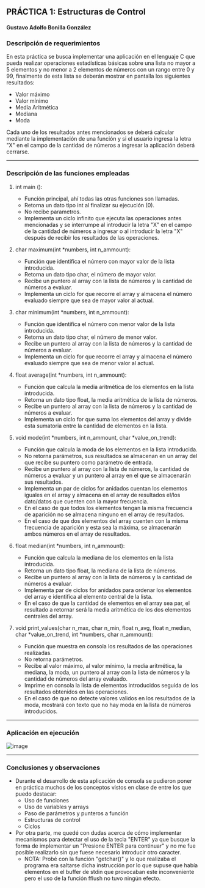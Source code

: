 ## PRÁCTICA 1: Estructuras de Control
#### Gustavo Adolfo Bonilla González
### Descripción de requerimientos

En esta práctica se busca implementar una aplicación en el lenguaje C que pueda realizar operaciones estadísticas básicas sobre una lista no mayor a 5 elementos y no menor a 2 elementos de números con un rango entre 0 y 99, finalmente de esta lista se deberán mostrar en pantalla los siguientes resultados:
- Valor máximo
- Valor mínimo
- Media Aritmética
- Mediana
- Moda

Cada uno de los resultados antes mencionados se deberá calcular mediante la implementación de una función y si el usuario ingresa la letra "X" en el campo de la cantidad de números a ingresar la aplicación deberá cerrarse.

<!-- blank line -->
----
<!-- blank line -->

### Descripción de las funciones empleadas

1. int main ():
	* Función principal, ahí todas las otras funciones son llamadas. 
	* Retorna un dato tipo int al finalizar su ejecución (0).
	* No recibe parametros.
	* Implementa un ciclo infinito que ejecuta las operaciones antes mencionadas y se interrumpe al introducir la letra "X" en el campo de la cantidad de números a ingresar o al introducir la letra "X" después de recibir los resultados de las operaciones.

2. char maximum(int \*numbers, int n_ammount):
	* Función que identifica el número con mayor valor de la lista introducida.
	* Retorna un dato tipo char, el número de mayor valor.
	* Recibe un puntero al array con la lista de números y la cantidad de números a evaluar.
	* Implementa un ciclo for que recorre el array y almacena el número evaluado siempre que sea de mayor valor al actual.

3. char minimum(int \*numbers, int n_ammount):
	* Función que identifica el número con menor valor de la lista introducida.
	* Retorna un dato tipo char, el número de menor valor.
	* Recibe un puntero al array con la lista de números y la cantidad de números a evaluar.
	* Implementa un ciclo for que recorre el array y almacena el número evaluado siempre que sea de menor valor al actual.

4. float average(int \*numbers, int n_ammount):
	* Función que calcula la media aritmética de los elementos en la lista introducida.
	* Retorna un dato tipo float, la media aritmética de la lista de números.
	* Recibe un puntero al array con la lista de números y la cantidad de números a evaluar.
	* Implementa un ciclo for que suma los elementos del array y divide esta sumatoria entre la cantidad de elementos en la lista.

5. void mode(int \*numbers, int n_ammount, char \*value_on_trend):
	* Función que calcula la moda de los elementos en la lista introducida.
	* No retorna parámetros, sus resultados se almacenan en un array del que recibe su puntero como parámetro de entrada.
	* Recibe un puntero al array con la lista de números, la cantidad de números a evaluar y un puntero al array en el que se almacenarán sus resultados.
	* Implementa un par de ciclos for anidados cuentan los elementos iguales en el array y almacena en el array de resultados el/los dato/datos que cuenten con la mayor frecuencia.
	* En el caso de que todos los elementos tengan la misma frecuencia de aparición no se almacena ninguno en el array de resultados.
	* En el caso de que dos elementos del array cuenten con la misma frecuencia de aparición y esta sea la máxima, se almacenarán ambos números en el array de resultados.

6. float median(int \*numbers, int n_ammount):
	* Función que calcula la mediana de los elementos en la lista introducida.
	* Retorna un dato tipo float, la mediana de la lista de números.
	* Recibe un puntero al array con la lista de números y la cantidad de números a evaluar.
	* Implementa par de ciclos for anidados para ordenar los elementos del array e identifica al elemento central de la lista.
	* En el caso de que la cantidad de elementos en el array sea par, el resultado a retornar será la media aritmética de los dos elementos centrales del array.

7. void print_values(char n_max, char n_min, float n_avg, float n_median, char \*value_on_trend, int \*numbers, char n_ammount):
	* Función que muestra en consola los resultados de las operaciones realizadas.
	* No retorna parámetros.
	* Recibe al valor máximo, al valor mínimo, la media aritmética, la mediana, la moda, un puntero al array con la lista de números y la cantidad de números del array evaluado.
	* Imprime en consola la lista de elementos introducidos seguida de los resultados obtenidos en las operaciones.
	* En el caso de que no detecte valores validos en los resultados de la moda, mostrará con texto que no hay moda en la lista de números introducidos.

<!-- blank line -->
----
<!-- blank line -->

### Aplicación en ejecución

![image](https://drive.google.com/uc?export=view&id=19uQ88aoekgRp0jrpU1OV22K3HUVly8H8)

<!-- blank line -->
----
<!-- blank line -->

### Conclusiones y observaciones

* Durante el desarrollo de esta aplicación de consola se pudieron poner en práctica muchos de los conceptos vistos en clase de entre los que puedo destacar:
	* Uso de funciones
	* Uso de variables y arrays
	* Paso de parámetros y punteros a función
	* Estructuras de control
	* Ciclos
* Por otra parte, me quedé con dudas acerca de cómo implementar mecanismos para detectar el uso de la tecla "ENTER" ya que busque la forma de implementar un "Presione ENTER para continuar" y no me fue posible realizarlo sin que fuese necesario introducir otro caracter.
	* NOTA: Probé con la función "getchar()" y lo que realizaba el programa era saltarse dicha instrucción por lo que supuse que había elementos en el buffer de stdin que provocaban este inconveniente pero el uso de la función fflush no tuvo ningún efecto.